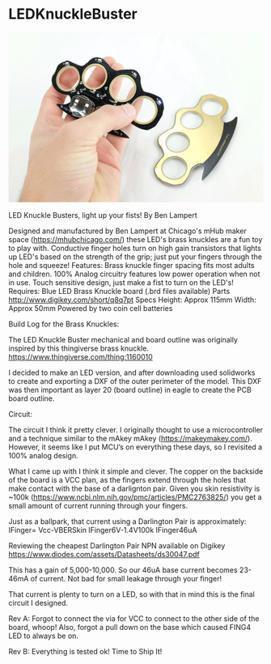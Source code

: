 # LEDKnuckleBuster



![alt text][gif]

[gif]: https://github.com/lampertb/LEDKnuckleBuster/blob/master/Images/touchExample.gif "LED Knuckle Buster In Action"


LED Knuckle Busters, light up your fists!
By Ben Lampert

Designed and manufactured by Ben Lampert at Chicago's mHub maker space (https://mhubchicago.com/) these LED's brass knuckles are a fun toy to play with. Conductive finger holes turn on high gain transistors that lights up LED's based on the strength of the grip; just put your fingers through the hole and squeeze!
Features:
Brass knuckle finger spacing fits most adults and children.
100% Analog circuitry features low power operation when not in use.
Touch sensitive design, just make a fist to turn on the LED's!
Requires:
Blue LED Brass Knuckle board (.brd files available)
Parts http://www.digikey.com/short/q8q7pt
Specs
Height: Approx 115mm
Width: Approx 50mm
Powered by two coin cell batteries


Build Log for the Brass Knuckles:

The LED Knuckle Buster mechanical and board outline was originally inspired by this thingiverse brass knuckle.
https://www.thingiverse.com/thing:1160010

I decided to make an LED version, and after downloading used solidworks to create and exporting a DXF of the outer perimeter of the model. This DXF was then important as layer 20 (board outline) in eagle to create the PCB board outline.



Circuit:

The circuit I think it pretty clever. I originally thought to use a microcontroller and a technique similar to the mAkey mAkey (https://makeymakey.com/). However, it seems like I put MCU’s on everything these days, so I revisited a 100% analog design.

What I came up with I think it simple and clever. The copper on the backside of the board is a VCC plan, as the fingers extend through the holes that make contact with the base of a darlignton pair. Given you skin resistivity is ~100k (https://www.ncbi.nlm.nih.gov/pmc/articles/PMC2763825/) you get a small amount of current running through your fingers.

Just as a ballpark, that current using a Darlington Pair is approximately:
IFinger= Vcc-VBERSkin
IFinger6V-1.4V100k
IFinger46uA

Reviewing the cheapest Darlington Pair NPN available on Digikey
https://www.diodes.com/assets/Datasheets/ds30047.pdf


This has a gain of 5,000-10,000. So our 46uA base current becomes 23-46mA of current. Not bad for small leakage through your finger!

That current is plenty to turn on a LED, so with that in mind this is the final circuit I designed.





Rev A:
Forgot to connect the via for VCC to connect to the other side of the board, whoop!
Also, forgot a pull down on the base which caused FING4 LED to always be on.

Rev B:
Everything is tested ok! Time to Ship It!


